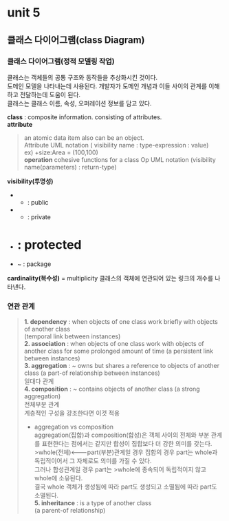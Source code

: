 unit 5
======
클래스 다이어그램(class Diagram)
------------------------------

### 클래스 다이어그램(정적 모델링 작업) ### 
클래스는 객체들의 공통 구조와 동작들을 추상화시킨 것이다.  
도메인 모델을 나타내는데 사용된다. 개발자가 도메인 개념과 이들 사이의 관계를 이해하고 전달하는데 도움이 된다.  
클래스는 클래스 이름, 속성, 오퍼레이션 정보를 담고 있다.  
  
**class** : composite information. consisting of attributes.  
**attribute**  
> an atomic data item also can be an object.  
> Attribute UML notation ( visibility name : type-expression : value)  
> ex) +size:Area = (100,100)  
**operation** 
>cohesive functions for a class 
>Op UML notation (visibility name(parameters) : return-type)
  
**visibility(투명성)**  
* + : public 
* - : private
* # : protected 
* ~ : package

**cardinality(복수성)**
= multiplicity
클래스의 객체에 연관되어 있는 링크의 개수를 나타낸다.
  
### 연관 관계 ###
>**1. dependency** : when objects of one class work briefly with objects of another class  
>(temporal link between instances)  
>**2. association** : when objects of one class work with objects of another class for some prolonged amount of time
>(a persistent link between instances)  
>**3. aggregation** : ~ owns but shares a reference to objects of another class
>(a part-of relationship between instances)  
>일대다 관계  
>**4. composition** : ~ contains objects of another class
>(a strong aggregation)  
>전체부분 관계  
>계층적인 구성을 강조한다면 이것 적용  
>+ aggregation vs composition  
>aggregation(집합)과 composition(합성)은 객체 사이의 전체와 부분 관계를 표현한다는 점에서는 같지만 합성이 집합보다 더 강한 의미를 갖는다.   >whole(전체)<---part(부분)관계일 경우 집합의 경우 part는 whole과 독립적이어서 그 자체로도 의미를 가질 수 있다.   
그러나 합성관계일 경우 part는 >whole에 종속되어 독립적이지 않고 whole에 소유된다.  
결국 whole 객체가 생성됨에 따라 part도 생성되고 소멸됨에 따라 part도 소멸된다.  
>**5. inheritance** : is a type of another class  
>(a parent-of relationship)  
